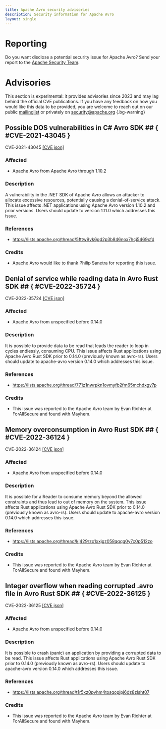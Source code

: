 ```yaml
---
title: Apache Avro security advisories
description: Security information for Apache Avro
layout: single
---
```


# Reporting

Do you want disclose a potential security issue for Apache Avro? Send your report to the [Apache Security Team](mailto:security@apache.org).

# Advisories

This section is experimental: it provides advisories since 2023 and may lag behind the official CVE publications. If you have any feedback on how you would like this data to be provided, you are welcome to reach out on our public [mailinglist](/mailinglist) or privately on [security@apache.org](mailto:security@apache.org)
{.bg-warning}

## Possible DOS vulnerabilities in C# Avro SDK ## { #CVE-2021-43045 }

CVE-2021-43045 [\[CVE json\]](./CVE-2021-43045.cve.json)

### Affected

* Apache Avro from Apache Avro through 1.10.2


### Description

A vulnerability in the .NET SDK of Apache Avro allows an attacker to allocate excessive resources, potentially causing a denial-of-service attack.  This issue affects .NET applications using Apache Avro version 1.10.2 and prior versions.  Users should update to version 1.11.0 which addresses this issue.

### References
* https://lists.apache.org/thread/5fttw9vk6gd2p3b846nox7hcj5469xfd


### Credits
* Apache Avro would like to thank Philip Sanetra for reporting this issue.


## Denial of service while reading data in Avro Rust SDK ## { #CVE-2022-35724 }

CVE-2022-35724 [\[CVE json\]](./CVE-2022-35724.cve.json)

### Affected

* Apache Avro from unspecified before 0.14.0


### Description

It is possible to provide data to be read that leads the reader to loop in cycles endlessly, consuming CPU.  This issue affects Rust applications using Apache Avro Rust SDK prior to 0.14.0 (previously known as avro-rs).  Users should update to apache-avro version 0.14.0 which addresses this issue.

### References
* https://lists.apache.org/thread/771z1nwrpkn1ovmyfb2fm65mchdxgy7p


### Credits
* This issue was reported to the Apache Avro team by Evan Richter at ForAllSecure and found with Mayhem.


## Memory overconsumption in Avro Rust SDK ## { #CVE-2022-36124 }

CVE-2022-36124 [\[CVE json\]](./CVE-2022-36124.cve.json)

### Affected

* Apache Avro from unspecified before 0.14.0


### Description

It is possible for a Reader to consume memory beyond the allowed constraints and thus lead to out of memory on the system. This issue affects Rust applications using Apache Avro Rust SDK prior to 0.14.0 (previously known as avro-rs).  Users should update to apache-avro version 0.14.0 which addresses this issue.

### References
* https://lists.apache.org/thread/kj429rzo1xxjgz058qqqg0y7c0p512zo


### Credits
* This issue was reported to the Apache Avro team by Evan Richter at ForAllSecure and found with Mayhem.


## Integer overflow when reading corrupted .avro file in Avro Rust SDK ## { #CVE-2022-36125 }

CVE-2022-36125 [\[CVE json\]](./CVE-2022-36125.cve.json)

### Affected

* Apache Avro from unspecified before 0.14.0


### Description

It is possible to crash (panic) an application by providing a corrupted data to be read. This issue affects Rust applications using Apache Avro Rust SDK prior to 0.14.0 (previously known as avro-rs).  Users should update to apache-avro version 0.14.0 which addresses this issue.

### References
* https://lists.apache.org/thread/t1r5xz0pvhm4tosqopjpj6dz8zlsht07


### Credits
* This issue was reported to the Apache Avro team by Evan Richter at ForAllSecure and found with Mayhem.
